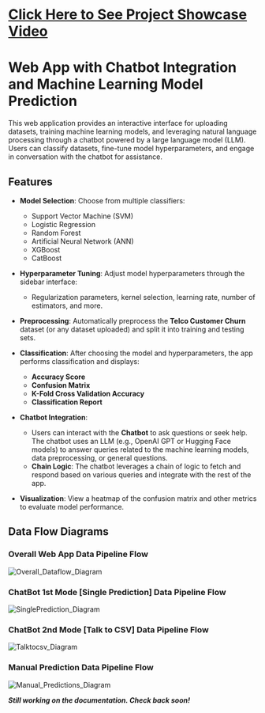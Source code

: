 # [Click Here to See Project Showcase Video](https://drive.google.com/file/d/1nSljPgMcfcRY3Q8Rkes7L1wG49lFuFjC/view?usp=sharing)
# Web App with Chatbot Integration and Machine Learning Model Prediction 

This web application provides an interactive interface for uploading datasets, training machine learning models, and leveraging natural language processing through a chatbot powered by a large language model (LLM). Users can classify datasets, fine-tune model hyperparameters, and engage in conversation with the chatbot for assistance.

## Features

- **Model Selection**: Choose from multiple classifiers:
  - Support Vector Machine (SVM)
  - Logistic Regression
  - Random Forest
  - Artificial Neural Network (ANN)
  - XGBoost
  - CatBoost

- **Hyperparameter Tuning**: Adjust model hyperparameters through the sidebar interface:
  - Regularization parameters, kernel selection, learning rate, number of estimators, and more.

- **Preprocessing**: Automatically preprocess the **Telco Customer Churn** dataset (or any dataset uploaded) and split it into training and testing sets.

- **Classification**: After choosing the model and hyperparameters, the app performs classification and displays:
  - **Accuracy Score**
  - **Confusion Matrix**
  - **K-Fold Cross Validation Accuracy**
  - **Classification Report**

- **Chatbot Integration**: 
  - Users can interact with the **Chatbot** to ask questions or seek help. The chatbot uses an LLM (e.g., OpenAI GPT or Hugging Face models) to answer queries related to the machine learning models, data preprocessing, or general questions.
  - **Chain Logic**: The chatbot leverages a chain of logic to fetch and respond based on various queries and integrate with the rest of the app.

- **Visualization**: View a heatmap of the confusion matrix and other metrics to evaluate model performance.

## Data Flow Diagrams

### Overall Web App Data Pipeline Flow
![Overall_Dataflow_Diagram](https://github.com/user-attachments/assets/d7c7aebe-3008-4c97-beda-a38eed8be29a)


### ChatBot 1st Mode [Single Prediction] Data Pipeline Flow
![SinglePrediction_Diagram](https://github.com/user-attachments/assets/b1186337-bca3-41f9-9387-25a57fdfba36)


### ChatBot 2nd Mode [Talk to CSV] Data Pipeline Flow
![Talktocsv_Diagram](https://github.com/user-attachments/assets/d3bb7859-f67b-4309-9e8c-dd0c80d4b04c)


### Manual Prediction Data Pipeline Flow
![Manual_Predictions_Diagram](https://github.com/user-attachments/assets/b3a7a1e8-d8cd-4910-b0e5-4f99ab528647)


***Still working on the documentation. Check back soon!***


